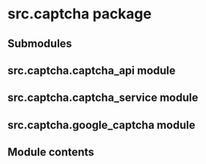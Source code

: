 # src.captcha package

## Submodules

## src.captcha.captcha_api module

## src.captcha.captcha_service module

## src.captcha.google_captcha module

## Module contents
